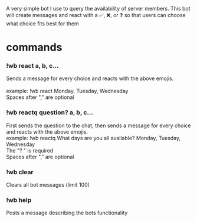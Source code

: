 A very simple bot I use to query the availability of server members. This bot will create messages and react with a ✅, ❌, or ❓ so that users can choose what choice fits best for them

# commands

### !wb react a, b, c...

Sends a message for every choice and reacts with the above emojis. <br /><br />
example: !wb react Monday, Tuesday, Wednesday <br />
Spaces after "," are optional 

### !wb reactq question? a, b, c...

First sends the question to the chat, then sends a message for every choice and reacts with the above emojis. <br />
example: !wb reactq What days are you all available? Monday, Tuesday, Wednesday <br />
The "? " is required <br />
Spaces after "," are optional 

### !wb clear

Clears all bot messages (limit 100)

### !wb help

Posts a message describing the bots functionality

